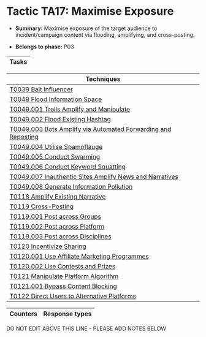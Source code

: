 # Tactic TA17: Maximise Exposure

* **Summary:** Maximise exposure of the target audience to incident/campaign content via flooding, amplifying, and cross-posting.

* **Belongs to phase:** P03



| Tasks |
| ----- |



| Techniques |
| ---------- |
| [T0039 Bait Influencer](../../generated_pages/techniques/T0039.md) |
| [T0049 Flood Information Space](../../generated_pages/techniques/T0049.md) |
| [T0049.001 Trolls Amplify and Manipulate](../../generated_pages/techniques/T0049.001.md) |
| [T0049.002 Flood Existing Hashtag](../../generated_pages/techniques/T0049.002.md) |
| [T0049.003 Bots Amplify via Automated Forwarding and Reposting](../../generated_pages/techniques/T0049.003.md) |
| [T0049.004 Utilise Spamoflauge](../../generated_pages/techniques/T0049.004.md) |
| [T0049.005 Conduct Swarming](../../generated_pages/techniques/T0049.005.md) |
| [T0049.006 Conduct Keyword Squatting](../../generated_pages/techniques/T0049.006.md) |
| [T0049.007 Inauthentic Sites Amplify News and Narratives](../../generated_pages/techniques/T0049.007.md) |
| [T0049.008 Generate Information Pollution](../../generated_pages/techniques/T0049.008.md) |
| [T0118 Amplify Existing Narrative](../../generated_pages/techniques/T0118.md) |
| [T0119 Cross-Posting](../../generated_pages/techniques/T0119.md) |
| [T0119.001 Post across Groups](../../generated_pages/techniques/T0119.001.md) |
| [T0119.002 Post across Platform](../../generated_pages/techniques/T0119.002.md) |
| [T0119.003 Post across Disciplines](../../generated_pages/techniques/T0119.003.md) |
| [T0120 Incentivize Sharing](../../generated_pages/techniques/T0120.md) |
| [T0120.001 Use Affiliate Marketing Programmes](../../generated_pages/techniques/T0120.001.md) |
| [T0120.002 Use Contests and Prizes](../../generated_pages/techniques/T0120.002.md) |
| [T0121 Manipulate Platform Algorithm](../../generated_pages/techniques/T0121.md) |
| [T0121.001 Bypass Content Blocking](../../generated_pages/techniques/T0121.001.md) |
| [T0122 Direct Users to Alternative Platforms](../../generated_pages/techniques/T0122.md) |



| Counters | Response types |
| -------- | -------------- |


DO NOT EDIT ABOVE THIS LINE - PLEASE ADD NOTES BELOW